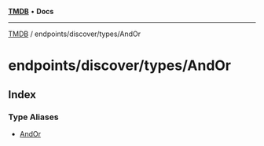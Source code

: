 [**TMDB**](../../../../README.md) • **Docs**

***

[TMDB](../../../../README.md) / endpoints/discover/types/AndOr

# endpoints/discover/types/AndOr

## Index

### Type Aliases

- [AndOr](type-aliases/AndOr.md)
